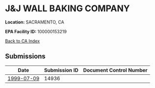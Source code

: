 # J&J WALL BAKING COMPANY

**Location:** SACRAMENTO, CA

**EPA Facility ID:** 100000153219

[Back to CA Index](../../index.md)

## Submissions

| Date | Submission ID | Document Control Number |
|------|--------------|-------------------------|
| [1999-07-09](submissions/14936.md) | 14936 |  |
